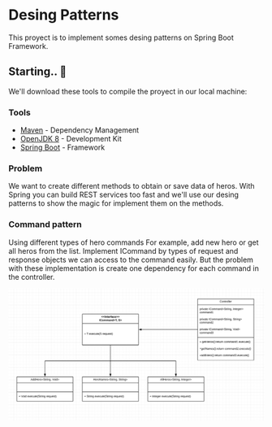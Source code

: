 # Desing Patterns

This proyect is to implement somes desing patterns on Spring Boot Framework.

## Starting.. 🚀

We'll download these tools to compile the proyect in our local machine:

### Tools
* [Maven](https://maven.apache.org/) - Dependency Management
* [OpenJDK 8](https://openjdk.java.net/install/) - Development Kit
* [Spring Boot](https://spring.io/projects/spring-boot) - Framework

### Problem

We want to create different methods to obtain or save data of heros. With Spring you can build REST services too fast and we'll use our desing patterns to show the magic for implement them on the methods.

### Command pattern

Using different types of hero commands For example, add new hero or get all heros from the list. Implement ICommand by types of request and response objects we can access to the command easily. But the problem with these implementation is create one dependency for each command in the controller.

![Screenshot](command1.png)
